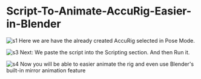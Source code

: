 # Script-To-Animate-AccuRig-Easier-in-Blender

![s1](https://github.com/StreamedMultiversalPrivacy/Script-easier-AccuRig-Animation-in-Blender/assets/143398299/a511e779-c7cd-4262-9977-e68cb53d93db)
Here we are have the already created AccuRig selected in Pose Mode.

![s3](https://github.com/StreamedMultiversalPrivacy/Script-easier-AccuRig-Animation-in-Blender/assets/143398299/e092befd-ac86-4ecc-ab67-b0d81e5a4692)
Next: We paste the script into the Scripting section. And then Run it.

![s4](https://github.com/StreamedMultiversalPrivacy/Script-easier-AccuRig-Animation-in-Blender/assets/143398299/07089b3a-bc1e-4ec2-b1b4-6e3429b5b4ab)
Now you will be able to easier animate the rig and even use Blender's built-in mirror animation feature
